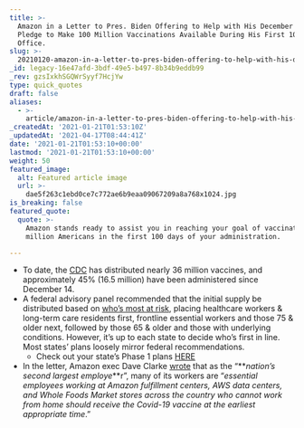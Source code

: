```yaml
---
title: >-
  Amazon in a Letter to Pres. Biden Offering to Help with His December 2020
  Pledge to Make 100 Million Vaccinations Available During His First 100 Days in
  Office.
slug: >-
  20210120-amazon-in-a-letter-to-pres-biden-offering-to-help-with-his-december-2020-pledge-to-make-100-million-vaccinations-available-during-his-first-100-days-in-office
_id: legacy-16e47afd-3bdf-49e5-b497-8b34b9eddb99
_rev: gzsIxkhSGQWrSyyf7HcjYw
type: quick_quotes
draft: false
aliases:
  - >-
    article/amazon-in-a-letter-to-pres-biden-offering-to-help-with-his-december-2020-pledge-to-make-100-million-vaccinations-available-during-his-first-100-days-in-office/
_createdAt: '2021-01-21T01:53:10Z'
_updatedAt: '2021-04-17T08:44:41Z'
date: '2021-01-21T01:53:10+00:00'
lastmod: '2021-01-21T01:53:10+00:00'
weight: 50
featured_image:
  alt: Featured article image
  url: >-
    dae5f263c1ebd0ce7c772ae6b9eaa09067209a8a768x1024.jpg
is_breaking: false
featured_quote:
  quote: >-
    Amazon stands ready to assist you in reaching your goal of vaccinating 100
    million Americans in the first 100 days of your administration.

---
```

* To date, the [CDC](https://covid.cdc.gov/covid-data-tracker/#vaccinations) has distributed nearly 36 million vaccines, and approximately 45% (16.5 million) have been administered since December 14.
* A federal advisory panel recommended that the initial supply be distributed based on [who’s most at risk](https://www.cdc.gov/coronavirus/2019-ncov/vaccines/index.html), placing healthcare workers & long-term care residents first, frontline essential workers and those 75 & older next, followed by those 65 & older and those with underlying conditions. However, it’s up to each state to decide who’s first in line. Most states’ plans loosely mirror federal recommendations.
  * Check out your state’s Phase 1 plans [HERE](https://www.kff.org/coronavirus-covid-19/issue-brief/the-covid-19-vaccination-line-an-update-on-state-prioritization-plans/)
* In the letter, Amazon exec Dave Clarke [wrote](https://www.nbcboston.com/news/business/money-report/read-the-full-letter-amazon-sent-to-biden-offering-to-help-with-covid-19-vaccines/2284043/) that as the “**_nation’s second largest employe_**r”, many of its workers are “_essential employees working at Amazon fulfillment centers, AWS data centers, and Whole Foods Market stores across the country who cannot work from home should receive the Covid-19 vaccine at the earliest appropriate time_.”